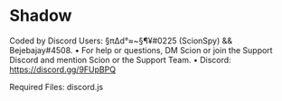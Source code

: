 # Shadow
Coded by Discord Users: §π∆d°≈~§¶¥#0225 (ScionSpy) && Bejebajay#4508.
• For help or questions, DM Scion or join the Support Discord and mention Scion or the Support Team.
• Discord: https://discord.gg/9FUpBPQ

Required Files: discord.js
